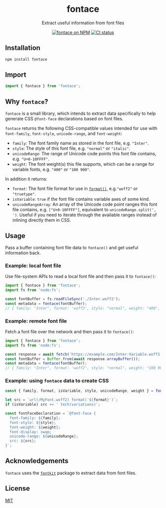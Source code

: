 <h1 align="center">fontace</h1>
<p align="center">Extract useful information from font files</p>
<p align="center">
  <a href="https://www.npmjs.com/package/fontace"><img alt="fontace on NPM" src="https://img.shields.io/npm/v/fontace"></a>
  <a href="https://github.com/delucis/fontace/actions/workflows/ci.yml"><img src="https://github.com/delucis/fontace/actions/workflows/ci.yml/badge.svg" alt="CI status"></a>
</p>

## Installation

```sh
npm install fontace
```

## Import

```js
import { fontace } from 'fontace';
```

## Why `fontace`?

`fontace` is a small library, which intends to extract data specifically to help generate CSS `@font-face` declarations based on font files.

`fontace` returns the following CSS-compatible values intended for use with `font-family`, `font-style`, `unicode-range`, and `font-weight`:

- `family`: The font family name as stored in the font file, e.g. `"Inter"`.
- `style`: The style of this font file, e.g. `"normal"` or `"italic"`.
- `unicodeRange`: The range of Unicode code points this font file contains, e.g. `"U+0-10FFFF"`.
- `weight`: The font weight(s) this file supports, which can be a range for variable fonts, e.g. `"400"` or `"100 900"`.

In addition it returns:

- `format`: The font file format for use in [`format()`](https://developer.mozilla.org/en-US/docs/Web/CSS/@font-face/src#format), e.g.`"woff2"` or `"truetype"`.
- `isVariable`: `true` if the font file contains variable axes of some kind.
- `unicodeRangeArray`: An array of the Unicode code point ranges this font file contains, e.g. `["U+0-10FFFF"]`, equivalent to `unicodeRange.split(', ')`. Useful if you need to iterate through the available ranges instead of inlining directly them in CSS.

## Usage

Pass a buffer containing font file data to `fontace()` and get useful information back.

### Example: local font file

Use file-system APIs to read a local font file and then pass it to `fontace()`:

```js
import { fontace } from 'fontace';
import fs from 'node:fs';

const fontBuffer = fs.readFileSync('./Inter.woff2');
const metadata = fontace(fontBuffer);
// { family: "Inter", format: 'woff2', style: "normal", weight: "400", isVariable: false, unicodeRange: "U+0, U+20-7E...", unicodeRangeArray: ["U+0", "U+20-7E", ...] }
```

### Example: remote font file

Fetch a font file over the network and then pass it to `fontace()`:

```js
import { fontace } from 'fontace';
import fs from 'node:fs';

const response = await fetch('https://example.com/Inter-Variable.woff2');
const fontBuffer = Buffer.from(await response.arrayBuffer());
const metadata = fontace(fontBuffer);
// { family: "Inter", format: 'woff2', style: "normal", weight: "100 900", isVariable: true, unicodeRange: "U+0, U+20-7E...", unicodeRangeArray: ["U+0", "U+20-7E", ...] }
```

### Example: using `fontace` data to create CSS

```js
const { family, format, isVariable, style, unicodeRange, weight } = fontace(fontBuffer);

let src = `url(/MyFont.woff2) format('${format}')`;
if (isVariable) src += ' tech(variations)';

const fontFaceDeclaration = `@font-face {
  font-family: ${family};
  font-style: ${style};
  font-weight: ${weight};
  font-display: swap;
  unicode-range: ${unicodeRange};
  src: ${src};
}`;
```

## Acknowledgements

`fontace` uses the [`fontkit`](https://www.npmjs.com/package/fontkit) package to extract data from font files.

## License

[MIT](LICENSE)
